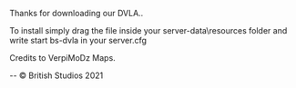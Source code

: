 Thanks for downloading our DVLA..

To install simply drag the file inside your server-data\resources folder and write start bs-dvla 
in your server.cfg

Credits to VerpiMoDz Maps.

-- © British Studios 2021
